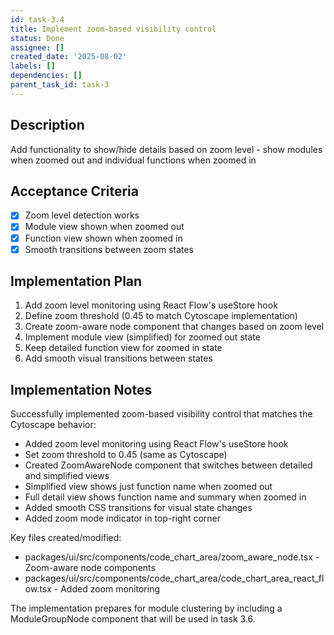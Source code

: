 ```yaml
---
id: task-3.4
title: Implement zoom-based visibility control
status: Done
assignee: []
created_date: '2025-08-02'
labels: []
dependencies: []
parent_task_id: task-3
---
```


## Description

Add functionality to show/hide details based on zoom level - show modules when zoomed out and individual functions when zoomed in

## Acceptance Criteria

- [x] Zoom level detection works
- [x] Module view shown when zoomed out
- [x] Function view shown when zoomed in
- [x] Smooth transitions between zoom states

## Implementation Plan

1. Add zoom level monitoring using React Flow's useStore hook
2. Define zoom threshold (0.45 to match Cytoscape implementation)
3. Create zoom-aware node component that changes based on zoom level
4. Implement module view (simplified) for zoomed out state
5. Keep detailed function view for zoomed in state
6. Add smooth visual transitions between states

## Implementation Notes

Successfully implemented zoom-based visibility control that matches the Cytoscape behavior:
- Added zoom level monitoring using React Flow's useStore hook
- Set zoom threshold to 0.45 (same as Cytoscape)
- Created ZoomAwareNode component that switches between detailed and simplified views
- Simplified view shows just function name when zoomed out
- Full detail view shows function name and summary when zoomed in
- Added smooth CSS transitions for visual state changes
- Added zoom mode indicator in top-right corner

Key files created/modified:
- packages/ui/src/components/code_chart_area/zoom_aware_node.tsx - Zoom-aware node components
- packages/ui/src/components/code_chart_area/code_chart_area_react_flow.tsx - Added zoom monitoring

The implementation prepares for module clustering by including a ModuleGroupNode component that will be used in task 3.6.

